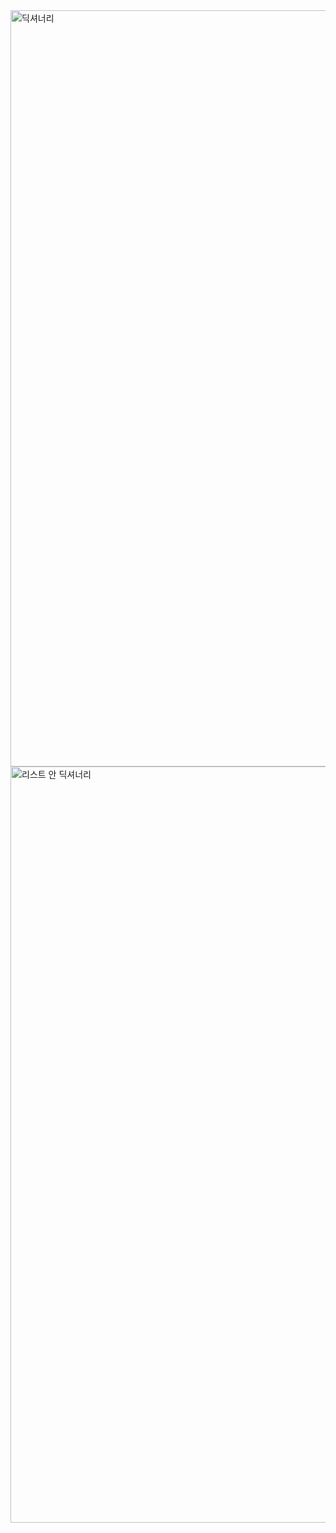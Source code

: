 <img width="1210" alt="딕셔너리" src="https://user-images.githubusercontent.com/101850881/162751843-8aced74d-dff1-4da3-a917-b8778b5d444d.png">
<img width="1210" alt="리스트 안 딕셔너리" src="https://user-images.githubusercontent.com/101850881/162751856-7106f93a-a73a-439d-8f21-b3c57517fdf9.png">
